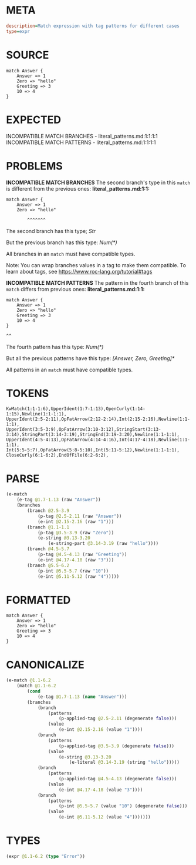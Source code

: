 # META
~~~ini
description=Match expression with tag patterns for different cases
type=expr
~~~
# SOURCE
~~~roc
match Answer {
    Answer => 1
    Zero => "hello"
    Greeting => 3
    10 => 4
}
~~~
# EXPECTED
INCOMPATIBLE MATCH BRANCHES - literal_patterns.md:1:1:1:1
INCOMPATIBLE MATCH PATTERNS - literal_patterns.md:1:1:1:1
# PROBLEMS
**INCOMPATIBLE MATCH BRANCHES**
The second branch's type in this `match` is different from the previous ones:
**literal_patterns.md:1:1:**
```roc
match Answer {
    Answer => 1
    Zero => "hello"
```
            ^^^^^^^

The second branch has this type;
    _Str_

But the previous branch has this type:
    _Num(*)_

All branches in an `match` must have compatible types.

Note: You can wrap branches values in a tag to make them compatible.
To learn about tags, see <https://www.roc-lang.org/tutorial#tags>

**INCOMPATIBLE MATCH PATTERNS**
The pattern in the fourth branch of this `match` differs from previous ones:
**literal_patterns.md:1:1:**
```roc
match Answer {
    Answer => 1
    Zero => "hello"
    Greeting => 3
    10 => 4
}
```
    ^^

The fourth pattern has this type:
    _Num(*)_

But all the previous patterns have this type: 
    _[Answer, Zero, Greeting]*_

All patterns in an `match` must have compatible types.



# TOKENS
~~~zig
KwMatch(1:1-1:6),UpperIdent(1:7-1:13),OpenCurly(1:14-1:15),Newline(1:1-1:1),
UpperIdent(2:5-2:11),OpFatArrow(2:12-2:14),Int(2:15-2:16),Newline(1:1-1:1),
UpperIdent(3:5-3:9),OpFatArrow(3:10-3:12),StringStart(3:13-3:14),StringPart(3:14-3:19),StringEnd(3:19-3:20),Newline(1:1-1:1),
UpperIdent(4:5-4:13),OpFatArrow(4:14-4:16),Int(4:17-4:18),Newline(1:1-1:1),
Int(5:5-5:7),OpFatArrow(5:8-5:10),Int(5:11-5:12),Newline(1:1-1:1),
CloseCurly(6:1-6:2),EndOfFile(6:2-6:2),
~~~
# PARSE
~~~clojure
(e-match
	(e-tag @1.7-1.13 (raw "Answer"))
	(branches
		(branch @2.5-3.9
			(p-tag @2.5-2.11 (raw "Answer"))
			(e-int @2.15-2.16 (raw "1")))
		(branch @1.1-1.1
			(p-tag @3.5-3.9 (raw "Zero"))
			(e-string @3.13-3.20
				(e-string-part @3.14-3.19 (raw "hello"))))
		(branch @4.5-5.7
			(p-tag @4.5-4.13 (raw "Greeting"))
			(e-int @4.17-4.18 (raw "3")))
		(branch @5.5-6.2
			(p-int @5.5-5.7 (raw "10"))
			(e-int @5.11-5.12 (raw "4")))))
~~~
# FORMATTED
~~~roc
match Answer {
	Answer => 1
	Zero => "hello"
	Greeting => 3
	10 => 4
}
~~~
# CANONICALIZE
~~~clojure
(e-match @1.1-6.2
	(match @1.1-6.2
		(cond
			(e-tag @1.7-1.13 (name "Answer")))
		(branches
			(branch
				(patterns
					(p-applied-tag @2.5-2.11 (degenerate false)))
				(value
					(e-int @2.15-2.16 (value "1"))))
			(branch
				(patterns
					(p-applied-tag @3.5-3.9 (degenerate false)))
				(value
					(e-string @3.13-3.20
						(e-literal @3.14-3.19 (string "hello")))))
			(branch
				(patterns
					(p-applied-tag @4.5-4.13 (degenerate false)))
				(value
					(e-int @4.17-4.18 (value "3"))))
			(branch
				(patterns
					(p-int @5.5-5.7 (value "10") (degenerate false)))
				(value
					(e-int @5.11-5.12 (value "4")))))))
~~~
# TYPES
~~~clojure
(expr @1.1-6.2 (type "Error"))
~~~
